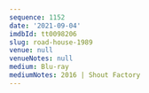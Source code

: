 ```yaml
---
sequence: 1152
date: '2021-09-04'
imdbId: tt0098206
slug: road-house-1989
venue: null
venueNotes: null
medium: Blu-ray
mediumNotes: 2016 | Shout Factory
---
```


